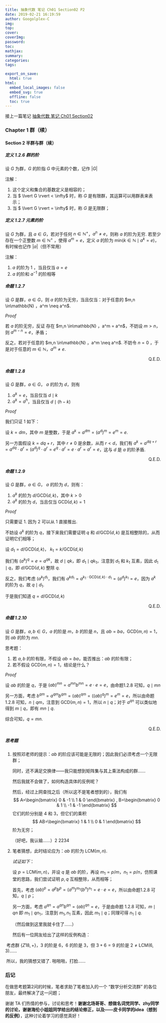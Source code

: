 ```yaml
---
title: 抽象代数 笔记 Ch01 Section02 P2
date: 2019-02-21 16:19:59
author: Googolplex-C
img: 
top: 
cover: 
coverImg: 
password: 
toc: 
mathjax: 
summary: 
categories: 
tags:

export_on_save:
  html: true
html:
  embed_local_images: false
  embed_svg: true
  offline: false
  toc: true
---
```


接上一篇笔记 [抽象代数 笔记 Ch01 Section02](../AbstractAlgebra-Note-Ch01-Section02/AbstractAlgebra-Note-Ch01-Section02.html)

<!-- more -->

### Chapter 1 群（续）

#### Section 2 半群与群（续）

##### 定义 1.2.6 群的阶

设 $G$ 为群，$G$ 的阶指 $G$ 中元素的个数，记作 $\lvert G \rvert$

注解：

1. 这个定义和集合的基数定义是相容的；
2. 当 $ \lvert G \rvert < \infty$ 时，称 $G$ 是有限群，其运算可以用群表来表示；
3. 当 $ \lvert G \rvert = \infty$ 时，称 $G$ 是无限群；

##### 定义 1.2.7 元素的阶

设 $G$ 为群，且 $a\in G$，若对于任何 $n \in \mathbb{N}^+$，$a^n \neq e$，则称 $a$ 的阶为无穷. 若至少存在一个正整数 $m \in \mathbb{N}^+$ ，使得 $a^m=e$，定义 $a$ 的阶为 $\mathrm{min}(k \in \mathbb{N}\mid a^k=e)$，有时候也记作 $|a|$（但不常用）

注解：

1. $a$ 的阶为 $1$ ，当且仅当 $a=e$
2. $a$ 的阶和 $a^{-1}$ 的阶相等

##### 命题 1.2.7 

设 $G$ 是群，$a \in G$，则 $a$ 的阶为无穷，当且仅当：对于任意的 $m,n \in\mathbb{N} $，$a^m \neq a^n$.

*Proof*

若 $a$ 的阶无穷，反证 存在 $m,n \in\mathbb{N} $，$a^m = a^n$，不妨设 $m>n$，则 $a^{m-n}=e$，矛盾；

反之，若对于任意的 $m,n \in\mathbb{N} $，$a^m \neq a^n$. 不妨令 $n=0$ ，于是对于任意的 $m \in \mathbb{N}$，$a^m \neq e$.

<p align="right">Q.E.D. </p>


##### 命题 1.2.8 

设 $G$ 是群，$a \in G$， $a$ 的阶为 $d$，则有

1. $a^k=e$，当且仅当 $d \mid k$
2. $a^k=a^h$，当且仅当 $d \mid (h-k)$

*Proof*

我们只证 1 如下：

设 $k=dm$，其中 $m$ 是整数，于是 $a^k=a^{dm}=(a^d)^m=e^m=e$.

另一方面假设 $k=dq+r$，其中 $r \neq  0$ 是余数，从而 $r< d$，我们有 $a^k=a^{dq+r}=a^{dq}\cdot a^r=(a^d)^q\cdot a^r= e^q \cdot a^r =e \cdot a^r=a^r=e$，这与 $d$ 是 $a$ 的阶矛盾.

<p align="right">Q.E.D. </p> 

##### 命题 1.2.9

设 $G$ 是群，$a \in G$， $a$ 的阶为 $d$，则有：

1. $a^k$ 的阶为 $d/\mathrm{GCD}(d,k)$，其中 $k>0$
2. $a^k$ 的阶为 $d$，当且仅当 $\mathrm{GCD}(d,k)=1$

*Proof*

只需要证 1. 因为 2 可以从 1 直接推出.



不妨设 $a^k$ 的阶为 $q$，接下来我们需要证明 $q$ 和 $d/ \mathrm{GCD}(d,k)$ 是互相整除的，从而证明它们相等；

设 $d_1=d/\mathrm{GCD}(d,k)$， $k_1=k/\mathrm{GCD}(d,k)$

我们有 $(a^k)^q=e=a^{qk}$，故 $d \mid qk$，即 $d_1 \mid qk_1$，注意到 $d_1$ 和 $k_1$ 互素，因此 $d_1 \mid q$，即 $d/ \mathrm{GCD}(d,k)$ 整除 $q$.



反之，我们考虑 $(a^k)^{d_1}$，我们有 $a^{kd_1}=a^{k_1\cdot \mathrm{GCD}(d,k) \cdot d_1}=(a^{d})^{k_1}=e$，因为 $a^k$ 的阶为 $q$，故 $q \mid d_1$.

于是我们知道 $q = d/\mathrm{GCD}(d,k)$

<p align="right">Q.E.D. </p> 

##### 命题 1.2.10

设 $G$ 是群，$a,b \in G$，$a$ 的阶是 $m$，$b$ 的阶是 $n$，且 $ab=ba$，$\mathrm{GCD}(m,n)=1$，则 $ab$ 的阶为 $mn$.

思考题：

1. 若 $a,b$ 的阶有限，不假设 $ab=ba$，能否推出：$ab$ 的阶有限；
2. 若不假设 $\mathrm{GCD}(m,n)=1$，结论是什么？

*Proof*

设 $ab$ 的阶是 $q$，于是 $(ab)^{mn}=a^{mn}b^{mn}=e\cdot e =e$，由命题1.2.8 可知，$q \mid mn$

另一方面，考虑 $b^{qm}=a^{qm}b^{qm}=(ab)^{qm}=((ab)^q)^m=e^m=e$，所以由命题 1.2.8 可知，$n \mid qm$，注意到 $\mathrm{GCD}(m,n)=1$，所以 $n \mid q$；对于 $a^{qn}$ 可以类似地得到 $m \mid q$，即有 $mn \mid q$.

综合可知，$q=mn$.

<p align="right">Q.E.D. </p> 

##### 思考题

1. 按照邓老师的提示：$ab$ 的阶应该可能是无限的；因此我们必须考虑一个无限群；

   同时，还不满足交换律——我只能想到矩阵集与其上乘法构成的群……

   然后我就不会做了，如何构造具体的反例呢？

   然后，经过上网查找之后（所以这不是笔者想到的），我们有
   $$
   A=\begin{bmatrix}
   0 & -1 \\
   1 & 0
   \end{bmatrix}
   ,
   B=\begin{bmatrix}
   0 & 1 \\
   -1 & -1
   \end{bmatrix}
   $$
   它们的阶分别是 $4$ 和 $3$，但它们的乘积
   $$
   AB=\begin{bmatrix}
   1 & 1 \\
   0 & 1
   \end{bmatrix}
   $$
   阶为无穷；

   （好吧，我认输……）2 2234

2. 笔者猜想，此时结论应为：$ab$ 的阶为 $\mathrm{LCM}(m,n)$.

   *试证如下*：

   设 $p=\mathrm{LCM}(m,n)$，并设 $q$ 是 $ab$ 的阶，再设 $m_1=p/m$，$n_1=p/n$，仿照课堂的思路，我们尝试证明 $p,q$ 互相整除，从而相等；

   首先，考虑 $(ab)^p= a^pb^p=(a^m)^{m_1}(b^n)^{n_1}=e \cdot e=e$，所以由命题1.2.8 可知，$q \mid p$；

   另一方面，考虑 $a^{qn}=a^{qn}b^{qn}=(ab)^{qn}=e$，于是由命题 1.2.8 可知，$m \mid qn$ 即 $m_1 \mid qn_1$，注意到 $m_1,n_1$ 互素，因此 $m_1 \mid q$；同理可得 $n_1 \mid q$.



   	（然后做到这里我就卡住了……）

   	然后有一位网友给出了这样的反例构造：

​	考虑群 $\{Z18,+\}$，$3$ 的阶是 $6$，$6$ 的阶是 $3$，但 $3+6=9$ 的阶是 $2 \neq \mathrm{LCM}(6,3)$……

​	所以，我的猜想又错了. 啪啪啪，打脸……

### 后记

在做思考题第2问的时候，笔者求助了笔者加入的一个 “数学分析交流群” 的各位朋友，最终解决了这一问题；

谢谢 TA 们热情的参与，讨论和思考！**谢谢北场哥哥、想做名词党同学、zhy同学的讨论，谢谢海伦小姐姐同学给出的结论修正，以及——皮卡同学的idea（想到的反例）**，这种讨论着学习的感觉真好！